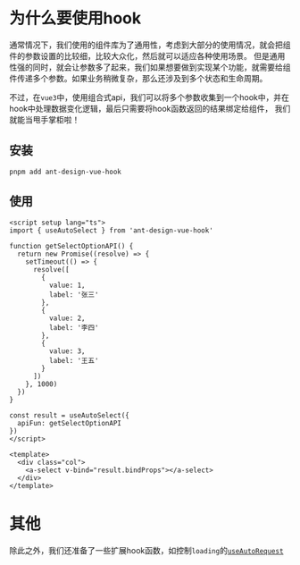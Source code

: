 # 为什么要使用hook

通常情况下，我们使用的组件库为了通用性，考虑到大部分的使用情况，就会把组件的参数设置的比较细，比较大众化，然后就可以适应各种使用场景。
但是通用性强的同时，就会让参数多了起来，我们如果想要做到实现某个功能，就需要给组件传递多个参数。如果业务稍微复杂，那么还涉及到多个状态和生命周期。

不过，在`vue3`中，使用组合式api，我们可以将多个参数收集到一个hook中，并在hook中处理数据变化逻辑，最后只需要将hook函数返回的结果绑定给组件，
我们就能当甩手掌柜啦！

## 安装

```shell
pnpm add ant-design-vue-hook
```

## 使用
```vue
<script setup lang="ts">
import { useAutoSelect } from 'ant-design-vue-hook'

function getSelectOptionAPI() {
  return new Promise((resolve) => {
    setTimeout(() => {
      resolve([
        {
          value: 1,
          label: '张三'
        },
        {
          value: 2,
          label: '李四'
        },
        {
          value: 3,
          label: '王五'
        }
      ])
    }, 1000)
  })
}

const result = useAutoSelect({
  apiFun: getSelectOptionAPI
})
</script>

<template>
  <div class="col">
    <a-select v-bind="result.bindProps"></a-select>
  </div>
</template>
```
# 其他

除此之外，我们还准备了一些扩展hook函数，如控制`loading`的[`useAutoRequest`](/extra/loading.html)
